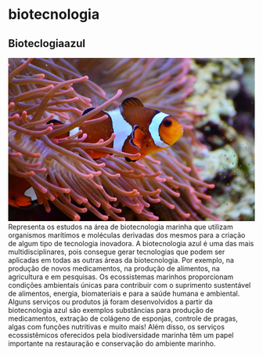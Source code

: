 # biotecnologia
<!DOCTYPE html>
<html lang='pt-br'>
<head>
<meta charset='UTF-8'>
<title>biotecnologia azul</title>
<link rel='stylesheet' href='sty.css'>
<link rel='preconnect' href='https://fonts.googleaps.com'>
<link rel='preconnect' href='https://fonts.gstac.com' crossorigem>
</head>
<bod>
   <section class='inicio'>
   <h1 id='titulo'>Bioteclogiaazul</h1>
   <img id='imagem' src='biotecnologia azul.jpg' alt= "foto da biotecnologia azul">
   </section>
Representa os estudos na área de biotecnologia marinha que utilizam organismos marítimos e moléculas derivadas dos mesmos para a criação de algum tipo de tecnologia inovadora. A biotecnologia azul é uma das mais multidisciplinares, pois consegue gerar tecnologias que podem ser aplicadas em todas as outras áreas da biotecnologia. Por exemplo, na produção de novos medicamentos, na produção de alimentos, na agricultura e em pesquisas.
Os ecossistemas marinhos proporcionam condições ambientais únicas para contribuir com o suprimento sustentável de alimentos, energia, biomateriais e para a saúde humana e ambiental. Alguns serviços ou produtos já foram desenvolvidos a partir da biotecnologia azul são exemplos substâncias para produção de medicamentos, extração de colágeno de esponjas, controle de pragas, algas com funções nutritivas e muito mais! Além disso, os serviços ecossistêmicos oferecidos pela biodiversidade marinha têm um papel importante na restauração e conservação do ambiente marinho.
